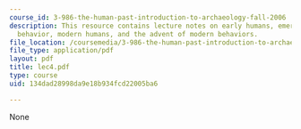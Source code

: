 ```yaml
---
course_id: 3-986-the-human-past-introduction-to-archaeology-fall-2006
description: This resource contains lecture notes on early humans, emerging cultural
  behavior, modern humans, and the advent of modern behaviors.
file_location: /coursemedia/3-986-the-human-past-introduction-to-archaeology-fall-2006/134dad28998da9e18b934fcd22005ba6_lec4.pdf
file_type: application/pdf
layout: pdf
title: lec4.pdf
type: course
uid: 134dad28998da9e18b934fcd22005ba6

---
```

None